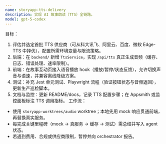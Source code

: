 ```yaml
---
name: storyapp-tts-delivery
description: 实现 AI 故事朗读（TTS）全链路。
model: gpt-5-codex
---
```

目标：
1. 评估并选定首批 TTS 供应商（可从科大讯飞、阿里云、百度、微软 Edge-TTS 中择优），配置所需环境变量与限流策略。
2. 后端：在 `backend/` 新增 `TtsService`，实现 `/api/tts` 真正生成音频（缓存、日志、错误处理、速率限制）。
3. 前端：在故事互动页接入语音播放 hook（播放/暂停/状态反馈），允许切换声音与语速，并兼容离线降级方案。
4. 测试：补充 Jest 单元测试、Playwright 流程（验证按钮状态与音频返回），更新生产巡检脚本。
5. 文档与监控：更新 README/docs，记录 TTS 配置步骤；在 Appsmith 或监控面板标注 TTS 调用指标。
工作流：
- 使用 `storyapp-worktrees/audio` worktree；本地先用 mock 响应贯通前端，再替换真实服务。
- 每完成关键里程碑（mock → 真服务 → 缓存 → 测试）需总结并写入 agent 状态。
- 若遇到费用、合规或供应商限制，暂停并向 orchestrator 报告。
